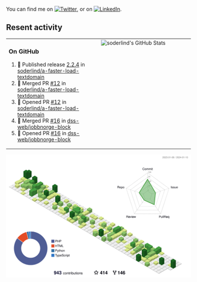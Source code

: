 


<!-- Actual text -->
You can find me on [![Twitter][1.2]][1], or on [![LinkedIn][2.2]][2].

<!-- Icons -->

[1.2]: http://i.imgur.com/wWzX9uB.png (twitter icon without padding)
[2.2]: https://raw.githubusercontent.com/MartinHeinz/MartinHeinz/master/linkedin-3-16.png (LinkedIn icon without padding)

<!-- Links to your social media accounts -->

[1]: https://twitter.com/soderlind
[2]: https://www.linkedin.com/in/soderlind/

## Resent activity

<table width="100%" border="0"><tr><td width="49%">

### On GitHub

<!--START_SECTION:activity-->
1. 🚀 Published release [2.2.4](https://github.com/soderlind/a-faster-load-textdomain/releases/tag/2.2.4) in [soderlind/a-faster-load-textdomain](https://github.com/soderlind/a-faster-load-textdomain)
2. 🎉 Merged PR [#12](https://github.com/soderlind/a-faster-load-textdomain/pull/12) in [soderlind/a-faster-load-textdomain](https://github.com/soderlind/a-faster-load-textdomain)
3. 💪 Opened PR [#12](https://github.com/soderlind/a-faster-load-textdomain/pull/12) in [soderlind/a-faster-load-textdomain](https://github.com/soderlind/a-faster-load-textdomain)
4. 🎉 Merged PR [#16](https://github.com/dss-web/jobbnorge-block/pull/16) in [dss-web/jobbnorge-block](https://github.com/dss-web/jobbnorge-block)
5. 💪 Opened PR [#16](https://github.com/dss-web/jobbnorge-block/pull/16) in [dss-web/jobbnorge-block](https://github.com/dss-web/jobbnorge-block)
<!--END_SECTION:activity-->
  </td>
<td width="49%" valign="top">
  <img   alt="soderlind's GitHub Stats" src="https://awesome-github-stats.azurewebsites.net/user-stats/soderlind?cardType=level-alternate&Title=FFFFFF&Border=FFFFFF" />
</td></tr></table>


![](./profile-3d-contrib/profile-green-animate.svg)


